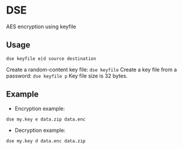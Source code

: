 # DSE
AES encryption using keyfile

## Usage
```
dse keyfile e|d source destination
```
Create a random-content key file: `dse keyfile`
Create a key file from a password: `dse keyfile p`
Key file size is 32 bytes.

## Example
* Encryption example:
```
dse my.key e data.zip data.enc
```
* Decryption example:
```
dse my.key d data.enc data.zip
```